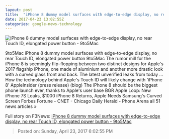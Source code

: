 ```yaml
---
layout: post
title:  "iPhone 8 dummy model surfaces with edge-to-edge display, no rear Touch ID, elongated power button - 9to5Mac"
date: 2017-04-23 13:02:55Z
categories: google-news-technology
---
```


![iPhone 8 dummy model surfaces with edge-to-edge display, no rear Touch ID, elongated power button - 9to5Mac](https://9to5mac.files.wordpress.com/2017/04/iphone-8-bezel-less-integrated-screen.jpg?quality=82&strip=all&w=655&strip=all&w=1600&h=1000)

9to5Mac iPhone 8 dummy model surfaces with edge-to-edge display, no rear Touch ID, elongated power button 9to5Mac The rumor mill for the iPhone 8 is seemingly flip-flopping between two distinct designs for Apple's 2017 flagship iPhone, one made of aluminium and another more drastic look with a curved glass front and back. The latest unverified leaks from today ... How the technology behind Apple's Touch ID will likely change with 'iPhone 8' AppleInsider (press release) (blog) The iPhone 8 should be the biggest phone launch ever, thanks to Apple's user base BGR Apple Loop: New iPhone 7S Leaks, $1000 iPhone 8 Returns, Apple Needs Samsung's Curved Screen Forbes Fortune - CNET - Chicago Daily Herald - Phone Arena all 51 news articles »


Full story on F3News: [iPhone 8 dummy model surfaces with edge-to-edge display, no rear Touch ID, elongated power button - 9to5Mac](http://www.f3nws.com/n/BnkK3D)

> Posted on: Sunday, April 23, 2017 6:02:55 PM
